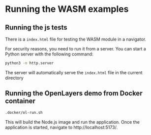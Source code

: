 # Running the WASM examples

## Running the js tests

There is a `index.html` file for testing the WASM module in a navigator.

For security reasons, you need to run it from a server.
You can start a Python server with the following command:

```bash
python3 -m http.server
```

The server will automatically serve the `index.html` file in the current directory

## Running the OpenLayers demo from Docker container

```bash
.docker/ol-run.sh
```

This will build the Node.js image and run the application. Once the application
is started, navigate to http://localhost:5173/.
